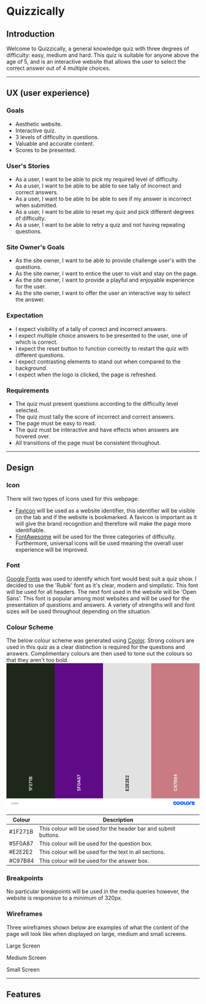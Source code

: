 # Quizzically
## Introduction

Welcome to Quizzically, a general knowledge quiz with three degrees of difficulty: easy, medium and hard. This quiz is suitable for anyone above the age of 5, and is an interactive website that allows the user to select the correct answer out of 4 multiple choices. 

---
## UX (user experience)

### Goals
* Aesthetic website.
* Interactive quiz.
* 3 levels of difficulty in questions.
* Valuable and accurate content.
* Scores to be presented. 

### User's Stories
* As a user, I want to be able to pick my required level of difficulty. 
* As a user, I want to be able to be able to see tally of incorrect and correct answers.
* As a user, I want to be able to be able to see if my answer is incorrect when submitted. 
* As a user, I want to be able to reset my quiz and pick different degrees of difficulty.
* As a user, I want to be able to retry a quiz and not having repeating questions. 

### Site Owner's Goals
* As the site owner, I want to be able to provide challenge user's with the questions. 
* As the site owner, I want to entice the user to visit and stay on the page.
* As the site owner, I want to provide a playful and enjoyable experience for the user. 
* As the site owner, I want to offer the user an interactive way to select the answer. 

### Expectation
* I expect visibility of a tally of correct and incorrect answers. 
* I expect multiple choice answers to be presented to the user, one of which is correct.
* I expect the reset button to function correctly to restart the quiz with different questions.
* I expect contrasting elements to stand out when compared to the background. 
* I expect when the logo is clicked, the page is refreshed. 

### Requirements
* The quiz must present questions according to the difficulty level selected.
* The quiz must tally the score of incorrect and correct answers. 
* The page must be easy to read.
* The quiz must be interactive and have effects when answers are hovered over.
* All transitions of the page must be consistent throughout.

---
## Design

### Icon
There will two types of icons used for this webpage: 
* [Favicon](https://favicon.io/ "Favicon") will be used as a website identifier, this identifier will be visible on the tab and if the website is bookmarked. A favicon is important as it will give the brand recognition and therefore will make the page more identifiable. 
* [FontAwesome](https://fontawesome.com/ "Font Awesome") will be used for the three categories of difficulty. Furthermore, universal icons will be used meaning the overall user experience will be improved. 

### Font
[Google Fonts](https://fonts.google.com/ "Google Fonts") was used to identify which font would best suit a quiz show. I decided to use the 'Rubik' font as it's clear, modern and simplistic. This font will be used for all headers. The next font used in the website will be 'Open Sans'. This font is popular among most websites and will be used for the presentation of questions and answers. A variety of strengths will and font sizes will be used throughout depending on the situation. 

### Colour Scheme
The below colour scheme was generated using [Coolor](https://coolors.co/ "Coolers"). Strong colours are used in this quiz as a clear distinction is required for the questions and answers. Complimentary colours are then used to tone out the colours so that they aren't too bold. 
![Colour Scheme](docs/screenshots/color.png "Colour Pallet")

| Colour  | Description |
| ------  | --- |
| #1F271B | This colour will be used for the header bar and submit buttons. |
| #5F0A87 | This colour will be used for the question box. |
| #E2E2E2 | This colour will be used for the text in all sections. |
| #C97B84| This colour will be used for the answer box. |

### Breakpoints
No particular breakpoints will be used in the media queries however, the website is responsive to a minimum of 320px. 


### Wireframes
Three wireframes shown below are examples of what the content of the page will look like when displayed on large, medium and small screens.

Large Screen

Medium Screen

Small Screen

---
## Features

### 